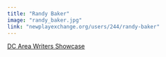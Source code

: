 ```yaml
---
title: "Randy Baker"
image: "randy_baker.jpg"
link: "newplayexchange.org/users/244/randy-baker"
---
```


[DC Area Writers Showcase](/programs/dc-area-writers-showcase)